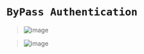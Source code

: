 # `ByPass Authentication`

> ![image](https://user-images.githubusercontent.com/50515418/226171370-99d01580-5517-4bce-99dd-152de5959129.png)

> ![image](https://user-images.githubusercontent.com/50515418/226171048-332e8ecb-ecbc-44fe-b2ef-d95145fa18f9.png)
